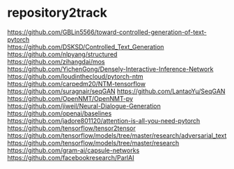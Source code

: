 # repository2track

https://github.com/GBLin5566/toward-controlled-generation-of-text-pytorch <br />
https://github.com/DSKSD/Controlled_Text_Generation <br />
https://github.com/nlpyang/structured <br />
https://github.com/zihangdai/mos <br />
    https://github.com/YichenGong/Densely-Interactive-Inference-Network 
    https://github.com/loudinthecloud/pytorch-ntm 
    https://github.com/carpedm20/NTM-tensorflow 
    https://github.com/suragnair/seqGAN 
    https://github.com/LantaoYu/SeqGAN 
    https://github.com/OpenNMT/OpenNMT-py 
    https://github.com/jiweil/Neural-Dialogue-Generation 
    https://github.com/openai/baselines 
    https://github.com/jadore801120/attention-is-all-you-need-pytorch 
    https://github.com/tensorflow/tensor2tensor 
    https://github.com/tensorflow/models/tree/master/research/adversarial_text 
    https://github.com/tensorflow/models/tree/master/research 
    https://github.com/gram-ai/capsule-networks 
    https://github.com/facebookresearch/ParlAI 
